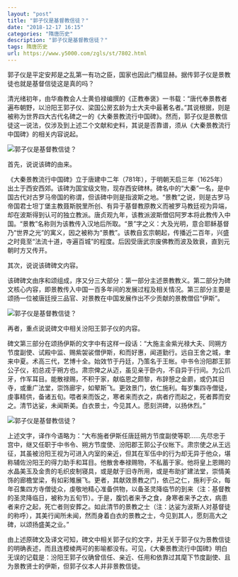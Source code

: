 ```yaml
---
layout: "post"
title: "郭子仪是基督教信徒？"
date: "2018-12-17 16:15"
categories: "隋唐历史"
description: "郭子仪是基督教信徒？"
tags: 隋唐历史
url: https://www.y5000.com/zgls/st/7802.html
---
```






郭子仪是平定安邦是之乱第一有功之臣，国家也因此门楣显赫。据传郭子仪是景教徒也就是基督信徒这是真的吗？

清光绪初年，由华裔教会人士黄伯禄编撰的《正教奉褒》一书载：“唐代奉景教者遍布朝野，以汾阳王郭子仪、梁国公房玄龄为士大夫中最著名者。”其说根据，则是被称为世界四大古代名碑之一的《大秦景教流行中国碑》。然而，郭子仪是景教信徒这一说法，仅涉及到上述二个文献和史料，其说是否靠谱，须从《大秦景教流行中国碑》的相关内容说起。

![郭子仪是基督教信徒？](/uploads/allimg/161220/6-1612201522313Y.JPG)

首先，说说该碑的由来。

《大秦景教流行中国碑》立于唐建中二年（781年），于明朝天启三年（1625年）出土于西安西郊。该碑为国宝级文物，现存西安碑林。碑名中的“大秦”一名，是中国古代对古罗马帝国的称谓，但该碑中则是指波斯之地。“景教”之说，则是古罗马帝国君士坦丁堡主教聂斯脱里所创、有异于基督教原教义而被罗马教廷视为异端，却在波斯得到认可的独立教派。唐贞观九年，该教派波斯僧侣阿罗本将此教传入中国。“景教”名称则为该教传入汉地后所取。“景”字之义：大及光明，意合耶稣基督乃“世界之光”的寓义，因之被称为“景教”。该教自玄宗朝起，传播近二百年，兴盛之时竟至“法流十道，寺遍百城”的程度。后因受唐武宗废佛教而波及致衰，直到元朝时方又传开。

其次，说说该碑碑文内容。

该碑碑文由序和颂组成，序又分三大部分：第一部分主述景教教义。第二部分为碑文核心内容，即景教传入中国一百多年间的发展过程及相关情况。第三部分主要是颂扬一位被唐廷授三品官、对景教在中国发展作出不少贡献的景教僧侣“伊斯”。

![郭子仪是基督教信徒？](/uploads/allimg/161220/6-161220152110406.JPG)

再者，重点说说碑文中相关汾阳王郭子仪的内容。

碑文第三部分在颂扬伊斯的文字中有这样一段话：“大施主金紫光禄大夫、同朔方节度副使、试殿中监、赐紫袈裟僧伊斯，和而好惠，闻道勤行。远自王舍之城，聿来中夏。术高三代，艺博十全。始效节于丹廷，乃策名于王帐。中书令汾阳郡王郭公子仪，初总戎于朔方也。肃宗俾之从迈，虽见亲于卧内，不自异于行间。为公爪牙，作军耳目。能散禄赐，不积于家，献临恩之颇黎，布辞憩之金罽，或仍其旧寺，或重广法堂，崇饰廊宇，如翚斯飞。更效景门，依仁施利。每岁集四寺僧徒，虔事精供，备诸五旬。喂者来而饭之，寒者来而衣之，病者疗而起之，死者葬而安之。清节达娑，未闻斯美。白衣景士，今见其人。愿刻洪碑，以扬休烈。”

![郭子仪是基督教信徒？](/uploads/allimg/161220/6-161220152140154.JPG)

上述文字，译作今语略为：“大布施者伊斯任唐廷朔方节度副使等职......先尽忠于宫中，继又任职于中书令、朔方节度使、汾阳郡王郭公子仪帐下。肃宗使之从王远征，其虽被汾阳王视为可进入内室的亲近，但其在军伍中的行为却无异于他众，堪称辅佐汾阳王的得力助手和耳目。他散舍奉禄赐物，不私蓄于家。他将皇上恩赐的水晶美玉及金贵的毛织皮制寝具，或是献于旧寺所用，或是布助扩建法堂，崇情美饰的廊檐堂梁，有如彩雉展飞。更者，其献效景教之门，依己之仁，施利于众，每年召集四方寺僧徒众，虔敬地精心准备供物，以备圣灵降临节的到来（注：基督教的圣灵降临日，被称为五旬节）。于是，腹饥者来予之食，身寒者来予之衣，病患者来疗之起，死亡者则安葬之。如此清节的景教之士（注：达娑为波斯人对基督徒的称呼），其美行闻所未闻，然而身着白衣的景教之士，今见到其人，愿刻高大之碑，以颂扬盛美之业。”

由上述原碑文及译文可知，碑文中相关郭子仪的文字，并无关于郭子仪为景教信徒的明确表述，而且连模棱两可的影喻都没有。可见，《大秦景教流行中国碑》明白无误的记载是：汾阳王郭子仪确曾信任、亲近、任用和依靠过其麾下节度副使、且为景教贤士的伊斯，但郭子仪本人并非景教信徒。
